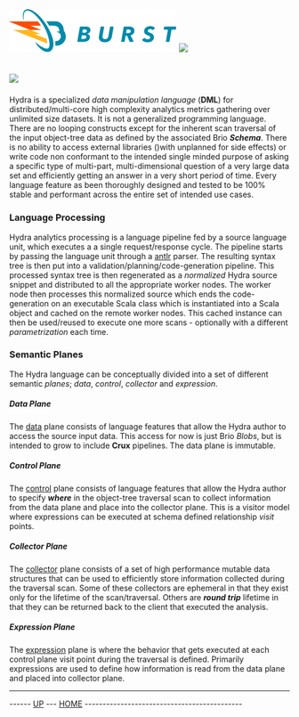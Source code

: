 ![Burst](../../../doc/burst_small.png "") ![](../hydra_small.png "")
--

![](language.png "")
--

Hydra is a specialized _data manipulation language_ (__DML__) 
for distributed/multi-core high complexity analytics metrics gathering over
unlimited size datasets. It is not a generalized programming language. There are no
looping constructs except for the inherent scan traversal of the input object-tree data as
defined by the associated Brio ___Schema___. There is no ability 
to access external libraries ()with unplanned for side effects)
 or write code non conformant to the intended 
single minded purpose of  asking a specific type of multi-part, multi-dimensional question
 of a very large data set
and efficiently getting an answer in a very short period of time. Every language feature
as been thoroughly designed and tested to be 100% stable and performant across the entire 
set  of intended use cases.
 
### Language Processing
Hydra analytics processing is  a language pipeline fed by a source language
unit, which executes a a single request/response cycle. 
The pipeline starts by passing the language unit  through a [antlr](http://www.antlr.org/) parser. 
The resulting syntax tree is then
put into a validation/planning/code-generation pipeline. This processed syntax tree is then
regenerated as a _normalized_ Hydra source snippet and distributed to 
all the appropriate worker nodes. The worker node then processes this normalized source
which ends the code-generation on an executable Scala class which is  instantiated into a Scala
 object and cached on the remote worker nodes. This cached instance can then be 
 used/reused to execute one more scans - optionally
with a different _parametrization_ each time.

### Semantic Planes
The Hydra language can be conceptually divided into a set of different
semantic _planes_;  _data_, _control_, _collector_ and _expression_. 

##### Data Plane
The [data](data.md) plane consists of language features that allow the Hydra author
to access the source input data. This access for now is just Brio _Blobs_, but is intended
to grow to include __Crux__ pipelines. The data plane is immutable.

##### Control Plane
The [control](control.md) plane consists of language features that allow the Hydra author
to specify ___where___ in the object-tree traversal scan to collect information from the data
plane 
and place into the collector plane. This is a
visitor model where expressions can be executed at schema defined relationship _visit_ 
points.

##### Collector Plane
The [collector](collector.md)  plane consists of a set of high performance 
mutable data structures that can
be used to efficiently store information collected during the traversal scan. Some of these collectors
are ephemeral in that they exist only for the lifetime of the scan/traversal. 
Others are ___round trip___ lifetime in that they can be returned back to the client that
executed the analysis.

##### Expression Plane
The [expression](expression.md) plane is where the behavior that gets executed at each
control plane visit point during the traversal is defined. Primarily expressions are used 
to define how information is read
from the data plane and placed into collector plane.

---
------ [UP](../readme.md) ---  [HOME](../../readme.md) --------------------------------------------

